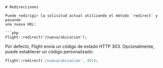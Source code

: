 ```es
# Redirecciones

Puede redirigir la solicitud actual utilizando el método `redirect` y pasando
una nueva URL:

```php
Flight::redirect('/nueva/ubicacion');
```

Por defecto, Flight envía un código de estado HTTP 303. Opcionalmente, puede establecer un
código personalizado:

```php
Flight::redirect('/nueva/ubicacion', 401);
```